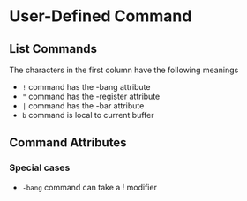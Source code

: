 # User-Defined Command

## List Commands
The characters in the first column have the following meanings
* `!` command has the -bang attribute
* `"` command has the -register attribute
* `|` command has the -bar attribute
* `b` command is local to current buffer

## Command Attributes

### Special cases
* `-bang` command can take a ! modifier
